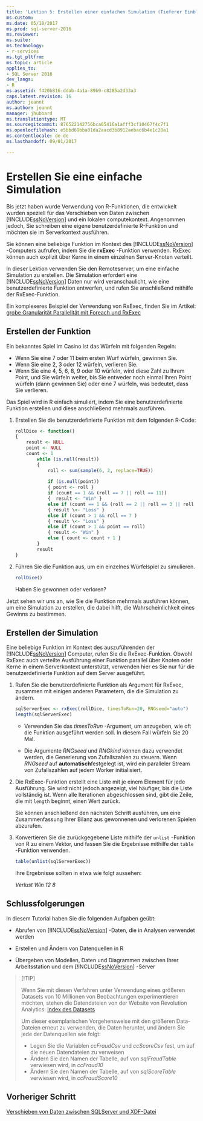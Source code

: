 ```yaml
---
title: 'Lektion 5: Erstellen einer einfachen Simulation (Tieferer Einblick in Data Science) | Microsoft-Dokumentation'
ms.custom: 
ms.date: 05/18/2017
ms.prod: sql-server-2016
ms.reviewer: 
ms.suite: 
ms.technology:
- r-services
ms.tgt_pltfrm: 
ms.topic: article
applies_to:
- SQL Server 2016
dev_langs:
- R
ms.assetid: f420b816-ddab-4a1a-89b9-c8285a2d33a3
caps.latest.revision: 16
author: jeannt
ms.author: jeannt
manager: jhubbard
ms.translationtype: MT
ms.sourcegitcommit: 876522142756bca05416a1afff3cf10467f4c7f1
ms.openlocfilehash: e5bbd69bba01da2aacd3b8912aebac6b4e1c28a1
ms.contentlocale: de-de
ms.lasthandoff: 09/01/2017

---
```

# <a name="create-a-simple-simulation"></a>Erstellen Sie eine einfache Simulation

Bis jetzt haben wurde Verwendung von R-Funktionen, die entwickelt wurden speziell für das Verschieben von Daten zwischen [!INCLUDE[ssNoVersion](../../includes/ssnoversion-md.md)] und ein lokalen computekontext. Angenommen jedoch, Sie schreiben eine eigene benutzerdefinierte R-Funktion und möchten sie im Serverkontext ausführen.

Sie können eine beliebige Funktion im Kontext des [!INCLUDE[ssNoVersion](../../includes/ssnoversion-md.md)] -Computers aufrufen, indem Sie die **rxExec** -Funktion verwenden. RxExec können auch explizit über Kerne in einem einzelnen Server-Knoten verteilt.

In dieser Lektion verwenden Sie den Remoteserver, um eine einfache Simulation zu erstellen. Die Simulation erfordert eine [!INCLUDE[ssNoVersion](../../includes/ssnoversion-md.md)] Daten nur wird veranschaulicht, wie eine benutzerdefinierte Funktion entwerfen, und rufen Sie anschließend mithilfe der RxExec-Funktion.

Ein komplexeres Beispiel der Verwendung von RxExec, finden Sie im Artikel: [grobe Granularität Parallelität mit Foreach und RxExec](http://blog.revolutionanalytics.com/2015/04/coarse-grain-parallelism-with-foreach-and-rxexec.html)

## <a name="create-the-function"></a>Erstellen der Funktion

Ein bekanntes Spiel im Casino ist das Würfeln mit folgenden Regeln:

- Wenn Sie eine 7 oder 11 beim ersten Wurf würfeln, gewinnen Sie.
- Wenn Sie eine 2, 3 oder 12 würfeln, verlieren Sie.
- Wenn Sie eine 4, 5, 6, 8, 9 oder 10 würfeln, wird diese Zahl zu Ihrem Point, und Sie würfeln weiter, bis Sie entweder noch einmal Ihren Point würfeln (dann gewinnen Sie) oder eine 7 würfeln, was bedeutet, dass Sie verlieren.

Das Spiel wird in R einfach simuliert, indem Sie eine benutzerdefinierte Funktion erstellen und diese anschließend mehrmals ausführen.

1.  Erstellen Sie die benutzerdefinierte Funktion mit dem folgenden R-Code:
  
    ```R
    rollDice <- function()
    {
        result <- NULL
        point <- NULL
        count <- 1
            while (is.null(result))
            {
                roll <- sum(sample(6, 2, replace=TRUE))
  
                if (is.null(point))
                { point <- roll }
                if (count == 1 && (roll == 7 || roll == 11))
                {  result <- "Win" }
                else if (count == 1 && (roll == 2 || roll == 3 || roll == 12))
                { result \<- "Loss" }
                else if (count > 1 && roll == 7 )
                { result \<- "Loss" }
                else if (count > 1 && point == roll)
                { result <- "Win" }
                else { count <- count + 1 }
            }
            result
    }
    ```
  
2.  Führen Sie die Funktion aus, um ein einzelnes Würfelspiel zu simulieren.
  
    ```R
    rollDice()
    ```
  
    Haben Sie gewonnen oder verloren?
  
Jetzt sehen wir uns an, wie Sie die Funktion mehrmals ausführen können, um eine Simulation zu erstellen, die dabei hilft, die Wahrscheinlichkeit eines Gewinns zu bestimmen.

## <a name="create-the-simulation"></a>Erstellen der Simulation

Eine beliebige Funktion im Kontext des auszuführenden der [!INCLUDE[ssNoVersion](../../includes/ssnoversion-md.md)] Computer, rufen Sie die RxExec-Funktion. Obwohl RxExec auch verteilte Ausführung einer Funktion parallel über Knoten oder Kerne in einem Serverkontext unterstützt, verwenden hier es Sie nur für die benutzerdefinierte Funktion auf dem Server ausgeführt.

1. Rufen Sie die benutzerdefinierte Funktion als Argument für RxExec, zusammen mit einigen anderen Parametern, die die Simulation zu ändern.
  
    ```R
    sqlServerExec <- rxExec(rollDice, timesToRun=20, RNGseed="auto")
    length(sqlServerExec)
    ```
  
    - Verwenden Sie das *timesToRun* -Argument, um anzugeben, wie oft die Funktion ausgeführt werden soll.  In diesem Fall würfeln Sie 20 Mal.
  
    - Die Argumente *RNGseed* und *RNGkind* können dazu verwendet werden, die Generierung von Zufallszahlen zu steuern. Wenn *RNGseed* auf **automatisch**festgelegt ist, wird ein paralleler Stream von Zufallszahlen auf jedem Worker initialisiert.
  
2. Die RxExec-Funktion erstellt eine Liste mit je einem Element für jede Ausführung. Sie wird nicht jedoch angezeigt, viel häufiger, bis die Liste vollständig ist. Wenn alle Iterationen abgeschlossen sind, gibt die Zeile, die mit `length` beginnt, einen Wert zurück.
  
    Sie können anschließend den nächsten Schritt ausführen, um eine Zusammenfassung Ihrer Bilanz aus gewonnenen und verlorenen Spielen abzurufen.
  
3. Konvertieren Sie die zurückgegebene Liste mithilfe der `unlist` -Funktion von R zu einem Vektor, und fassen Sie die Ergebnisse mithilfe der `table` -Funktion verwenden.
  
    ```R
    table(unlist(sqlServerExec))
    ```
  
    Ihre Ergebnisse sollten in etwa wie folgt aussehen:
  
     *Verlust Win* *12 8*

## <a name="conclusions"></a>Schlussfolgerungen

In diesem Tutorial haben Sie die folgenden Aufgaben geübt:
  
-   Abrufen von [!INCLUDE[ssNoVersion](../../includes/ssnoversion-md.md)] -Daten, die in Analysen verwendet werden
  
-   Erstellen und Ändern von Datenquellen in R
  
-   Übergeben von Modellen, Daten und Diagrammen zwischen Ihrer Arbeitsstation und dem [!INCLUDE[ssNoVersion](../../includes/ssnoversion-md.md)] -Server
  
>  [!TIP]
> 
> Wenn Sie mit diesen Verfahren unter Verwendung eines größeren Datasets von 10 Millionen von Beobachtungen experimentieren möchten, stehen die Datendateien von der Website von Revolution Analytics: [Index des Datasets](http://packages.revolutionanalytics.com/datasets)
>   
> Um dieser exemplarischen Vorgehensweise mit den größeren Data-Dateien erneut zu verwenden, die Daten herunter, und ändern Sie jede der Datenquellen wie folgt:
>  - Legen Sie die Variablen *ccFraudCsv* und *ccScoreCsv* fest, um auf die neuen Datendateien zu verweisen
>  - Ändern Sie den Namen der Tabelle, auf von *sqlFraudTable* verwiesen wird, in *ccFraud10*
>  - Ändern Sie den Namen der Tabelle, auf von *sqlScoreTable* verwiesen wird, in *ccFraudScore10*

## <a name="previous-step"></a>Vorheriger Schritt

[Verschieben von Daten zwischen SQLServer und XDF-Datei](../../advanced-analytics/tutorials/deepdive-move-data-between-sql-server-and-xdf-file.md)



